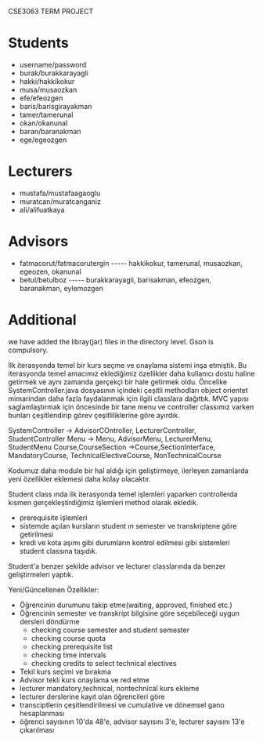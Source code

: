 CSE3063 TERM PROJECT

# Students 
- username/password
- burak/burakkarayagli
- hakki/hakkikokur
- musa/musaozkan
- efe/efeozgen
- baris/barisgirayakman
- tamer/tamerunal
- okan/okanunal
- baran/baranakman
- ege/egeozgen


# Lecturers

- mustafa/mustafaagaoglu
- muratcan/muratcanganiz
- ali/alifuatkaya

# Advisors

- fatmacorut/fatmacorutergin    ----- hakkikokur, tamerunal, musaozkan, egeozen, okanunal
- betul/betulboz                ----- burakkarayagli, barisakman, efeozgen, baranakman, eylemozgen


# Additional
we have added the libray(jar) files in the directory level. Gson is compulsory. 




İlk iterasyonda temel bir kurs seçme ve onaylama sistemi inşa etmiştik. Bu iterasyonda temel amacımız eklediğimiz özellikler daha kullanıcı dostu haline getirmek ve aynı zamanda gerçekçi bir hale getirmek oldu. 
Öncelike SystemController.java dosyasının içindeki çeşitli methodları object orientet mimarindan daha fazla faydalanmak için ilgili classlara dağıttık. MVC yapısı saglamlaştırmak için öncesinde bir tane menu ve controller classımız varken bunları çeşitlendirip görev çeşitliliklerine göre ayırdık. 

SystemController -> AdvisorCOntroller, LecturerController, StudentController
Menu -> Menu, AdvisorMenu, LecturerMenu, StudentMenu
Course,CourseSection ->Course,SectionInterface, MandatoryCourse, TechnicalElectiveCourse, NonTechnicalCourse

Kodumuz daha module bir hal aldığı için geliştirmeye, ilerleyen zamanlarda yeni özellikler eklemesi daha kolay olacaktır. 

Student class ında ilk iterasyonda temel işlemleri yaparken controllerda kısmen gerçekleştirdiğimiz işlemleri method olarak ekledik. 
- prerequisite işlemleri
- sistemde açılan kursların student ın semester ve transkriptene göre getirilmesi 
- kredi ve kota aşımı gibi durumların kontrol edilmesi 
gibi sistemleri student classına taşıdık. 

Student'a benzer şekilde advisor ve lecturer classlarında da benzer geliştirmeleri yaptık. 

Yeni/Güncellenen Özellikler: 
- Öğrencinin durumunu takip etme(waiting, approved, finished etc.)
- Öğrencinin semester ve transkript bilgisine göre seçebileceği uygun dersleri döndürme
    - checking course semester and student semester
    - checking course quota
    - checking prerequisite list
    - checking time intervals
    - checking credits to select technical electives
- Tekil kurs seçimi ve bırakma 
- Advisor tekli kurs onaylama ve red etme
- lecturer mandatory,technical, nontechnical kurs ekleme 
- lecturer derslerine kayıt olan öğrencileri göre
- transciptlerin çeşitlendirilmesi ve cumulative ve dönemsel gano hesaplanması 
- öğrenci sayısının 10'da 48'e, advisor sayısını 3'e, lecturer sayısını 13'e çıkarılması 